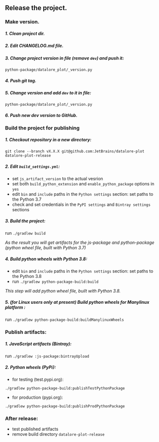 ## Release the project.


### Make version.


##### 1. Clean project dir.

##### 2. Edit CHANGELOG.md file.
  
##### 3. Change project version in file (remove `dev`) and push it:  

`python-package/datalore_plot/_version.py`

##### 4. Push git tag.

##### 5. Change version and add `dev` to it in file:  

`python-package/datalore_plot/_version.py`
 
##### 6. Push new dev version to GitHub.


 
### Build the project for publishing

##### 1. Checkout repository in a new directory: 


 `git clone --branch vX.X.X git@github.com:JetBrains/datalore-plot datalore-plot-release`


##### 2. Edit `build_settings.yml`:

 - set `js_artifact_version` to the actual vesrion
 - set both `build_python_extension` and `enable_python_package` options in `yes`
 - edit `bin` and `include` paths in the `Python settings` section: set paths to the Python 3.7
 - check and set credentials in the `PyPI settings` and `Bintray settings` sections

##### 3. Build the project:

run `./gradlew build`

_As the result you will get artifacts for the js-package and python-package (python wheel file, built with Python 3.7)_

##### 4. Build python wheels with Python 3.8:

 - edit `bin` and `include` paths in the `Python settings` section: set paths to the Python 3.8
 - run `./gradlew python-package-build:build`
 
_This step will add python wheel file, built with Python 3.8._


##### 5. _(for Linux users only at present)_ Build python wheels for Manylinux platform :

run `./gradlew python-package-build:buildManylinuxWheels`


### Publish artifacts:

##### 1. JavaScript artifacts (Bintray):

run `./gradlew :js-package:bintrayUpload`

##### 2. Python wheels (PyPi):

 - for testing (test.pypi.org):
 
 `./gradlew python-package-build:publishTestPythonPackage`

 - for production (pypi.org):
 
 `./gradlew python-package-build:publishProdPythonPackage`


### After release:

 - test published artifacts
 - remove build directory `datalore-plot-release`
